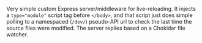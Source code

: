 Very simple custom Express server/middleware for live-reloading. It injects a `type="module"` script tag before `</body>`, and that script just does simple polling to a namespaced (`/dev/`) pseudo-API url to check the last time the source files were modified. The server replies based on a Chokidar file watcher.
